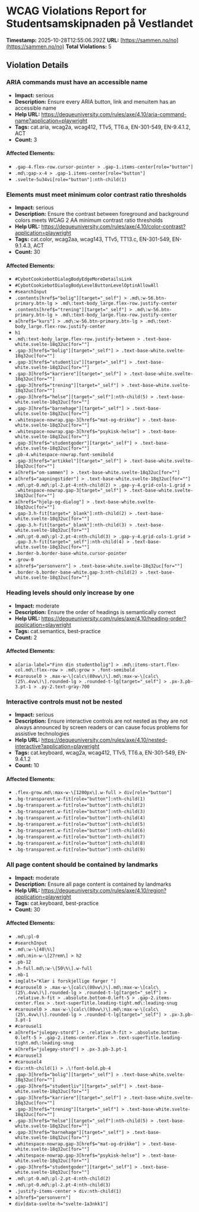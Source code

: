 # WCAG Violations Report for Studentsamskipnaden på Vestlandet

**Timestamp:** 2025-10-28T12:55:06.292Z
**URL:** [https://sammen.no/no](https://sammen.no/no)
**Total Violations:** 5

## Violation Details

### ARIA commands must have an accessible name

- **Impact:** serious
- **Description:** Ensure every ARIA button, link and menuitem has an accessible name
- **Help URL:** https://dequeuniversity.com/rules/axe/4.10/aria-command-name?application=playwright
- **Tags:** cat.aria, wcag2a, wcag412, TTv5, TT6.a, EN-301-549, EN-9.4.1.2, ACT
- **Count:** 3

#### Affected Elements:

- `.gap-4.flex-row.cursor-pointer > .gap-1.items-center[role="button"]`
- `.md\:gap-x-4 > .gap-1.items-center[role="button"]`
- `.svelte-5u34vi[role="button"]:nth-child(1)`

### Elements must meet minimum color contrast ratio thresholds

- **Impact:** serious
- **Description:** Ensure the contrast between foreground and background colors meets WCAG 2 AA minimum contrast ratio thresholds
- **Help URL:** https://dequeuniversity.com/rules/axe/4.10/color-contrast?application=playwright
- **Tags:** cat.color, wcag2aa, wcag143, TTv5, TT13.c, EN-301-549, EN-9.1.4.3, ACT
- **Count:** 30

#### Affected Elements:

- `#CybotCookiebotDialogBodyEdgeMoreDetailsLink`
- `#CybotCookiebotDialogBodyLevelButtonLevelOptinAllowAll`
- `#searchInput`
- `.contents[href$="bolig"][target="_self"] > .md\:w-56.btn-primary.btn-lg > .md\:text-body_large.flex-row.justify-center`
- `.contents[href$="trening"][target="_self"] > .md\:w-56.btn-primary.btn-lg > .md\:text-body_large.flex-row.justify-center`
- `a[href$="kurs"] > .md\:w-56.btn-primary.btn-lg > .md\:text-body_large.flex-row.justify-center`
- `h1`
- `.md\:text-body_large.flex-row.justify-between > .text-base-white.svelte-18q32uc[for=""]`
- `.gap-3[href$="bolig"][target="_self"] > .text-base-white.svelte-18q32uc[for=""]`
- `.gap-3[href$="studentliv"][target="_self"] > .text-base-white.svelte-18q32uc[for=""]`
- `.gap-3[href$="karriere"][target="_self"] > .text-base-white.svelte-18q32uc[for=""]`
- `.gap-3[href$="trening"][target="_self"] > .text-base-white.svelte-18q32uc[for=""]`
- `.gap-3[href$="helse"][target="_self"]:nth-child(5) > .text-base-white.svelte-18q32uc[for=""]`
- `.gap-3[href$="barnehage"][target="_self"] > .text-base-white.svelte-18q32uc[for=""]`
- `.whitespace-nowrap.gap-3[href$="mat-og-drikke"] > .text-base-white.svelte-18q32uc[for=""]`
- `.whitespace-nowrap.gap-3[href$="psykisk-helse"] > .text-base-white.svelte-18q32uc[for=""]`
- `.gap-3[href$="studentgoder"][target="_self"] > .text-base-white.svelte-18q32uc[for=""]`
- `.pb-4.whitespace-nowrap.font-semibold`
- `.gap-3[href$="artikkel"][target="_self"] > .text-base-white.svelte-18q32uc[for=""]`
- `a[href$="om-sammen"] > .text-base-white.svelte-18q32uc[for=""]`
- `a[href$="aapningstider"] > .text-base-white.svelte-18q32uc[for=""]`
- `.md\:pt-0.md\:pl-2.pt-4:nth-child(2) > .gap-y-4.grid-cols-1.grid > .whitespace-nowrap.gap-3[target="_self"] > .text-base-white.svelte-18q32uc[for=""]`
- `a[href$="hjelp-og-dialog"] > .text-base-white.svelte-18q32uc[for=""]`
- `.gap-3.h-fit[target="_blank"]:nth-child(2) > .text-base-white.svelte-18q32uc[for=""]`
- `.gap-3.h-fit[target="_blank"]:nth-child(3) > .text-base-white.svelte-18q32uc[for=""]`
- `.md\:pt-0.md\:pl-2.pt-4:nth-child(3) > .gap-y-4.grid-cols-1.grid > .gap-3.h-fit[target="_self"]:nth-child(4) > .text-base-white.svelte-18q32uc[for=""]`
- `.border-b.border-base-white.cursor-pointer`
- `.grow-0`
- `a[href$="personvern"] > .text-base-white.svelte-18q32uc[for=""]`
- `.border-b.border-base-white.gap-3:nth-child(2) > .text-base-white.svelte-18q32uc[for=""]`

### Heading levels should only increase by one

- **Impact:** moderate
- **Description:** Ensure the order of headings is semantically correct
- **Help URL:** https://dequeuniversity.com/rules/axe/4.10/heading-order?application=playwright
- **Tags:** cat.semantics, best-practice
- **Count:** 2

#### Affected Elements:

- `a[aria-label="Finn din studentbolig"] > .md\:items-start.flex-col.md\:flex-row > .md\:grow > .font-semibold`
- `#carousel0 > .max-w-\[calc\(80vw\)\].md\:max-w-\[calc\(25\.4vw\)\].rounded-lg > .rounded-t-lg[target="_self"] > .px-3.pb-3.pt-1 > .py-2.text-gray-700`

### Interactive controls must not be nested

- **Impact:** serious
- **Description:** Ensure interactive controls are not nested as they are not always announced by screen readers or can cause focus problems for assistive technologies
- **Help URL:** https://dequeuniversity.com/rules/axe/4.10/nested-interactive?application=playwright
- **Tags:** cat.keyboard, wcag2a, wcag412, TTv5, TT6.a, EN-301-549, EN-9.4.1.2
- **Count:** 10

#### Affected Elements:

- `.flex-grow.md\:max-w-\[1200px\].w-full > div[role="button"]`
- `.bg-transparent.w-fit[role="button"]:nth-child(1)`
- `.bg-transparent.w-fit[role="button"]:nth-child(2)`
- `.bg-transparent.w-fit[role="button"]:nth-child(3)`
- `.bg-transparent.w-fit[role="button"]:nth-child(4)`
- `.bg-transparent.w-fit[role="button"]:nth-child(5)`
- `.bg-transparent.w-fit[role="button"]:nth-child(6)`
- `.bg-transparent.w-fit[role="button"]:nth-child(7)`
- `.bg-transparent.w-fit[role="button"]:nth-child(8)`
- `.bg-transparent.w-fit[role="button"]:nth-child(9)`

### All page content should be contained by landmarks

- **Impact:** moderate
- **Description:** Ensure all page content is contained by landmarks
- **Help URL:** https://dequeuniversity.com/rules/axe/4.10/region?application=playwright
- **Tags:** cat.keyboard, best-practice
- **Count:** 30

#### Affected Elements:

- `.md\:pl-0`
- `#searchInput`
- `.md\:w-\[40\%\]`
- `.md\:min-w-\[27rem\] > h2`
- `.pb-12`
- `.h-full.md\:w-\[50\%\].w-full`
- `.mb-1`
- `img[alt="Klær i forskjellige farger "]`
- `#carousel0 > .max-w-\[calc\(80vw\)\].md\:max-w-\[calc\(25\.4vw\)\].rounded-lg > .rounded-t-lg[target="_self"] > .relative.h-fit > .absolute.bottom-0.left-5 > .gap-2.items-center.flex > .text-superTitle.leading-tight.md\:leading-snug`
- `#carousel0 > .max-w-\[calc\(80vw\)\].md\:max-w-\[calc\(25\.4vw\)\].rounded-lg > .rounded-t-lg[target="_self"] > .px-3.pb-3.pt-1`
- `#carousel1`
- `a[href$="julegøy-stord"] > .relative.h-fit > .absolute.bottom-0.left-5 > .gap-2.items-center.flex > .text-superTitle.leading-tight.md\:leading-snug`
- `a[href$="julegøy-stord"] > .px-3.pb-3.pt-1`
- `#carousel3`
- `#carousel4`
- `div:nth-child(1) > .\!font-bold.pb-4`
- `.gap-3[href$="bolig"][target="_self"] > .text-base-white.svelte-18q32uc[for=""]`
- `.gap-3[href$="studentliv"][target="_self"] > .text-base-white.svelte-18q32uc[for=""]`
- `.gap-3[href$="karriere"][target="_self"] > .text-base-white.svelte-18q32uc[for=""]`
- `.gap-3[href$="trening"][target="_self"] > .text-base-white.svelte-18q32uc[for=""]`
- `.gap-3[href$="helse"][target="_self"]:nth-child(5) > .text-base-white.svelte-18q32uc[for=""]`
- `.gap-3[href$="barnehage"][target="_self"] > .text-base-white.svelte-18q32uc[for=""]`
- `.whitespace-nowrap.gap-3[href$="mat-og-drikke"] > .text-base-white.svelte-18q32uc[for=""]`
- `.whitespace-nowrap.gap-3[href$="psykisk-helse"] > .text-base-white.svelte-18q32uc[for=""]`
- `.gap-3[href$="studentgoder"][target="_self"] > .text-base-white.svelte-18q32uc[for=""]`
- `.md\:pt-0.md\:pl-2.pt-4:nth-child(2)`
- `.md\:pt-0.md\:pl-2.pt-4:nth-child(3)`
- `.justify-items-center > div:nth-child(1)`
- `a[href$="personvern"]`
- `div[data-svelte-h="svelte-1a3nkk1"]`
